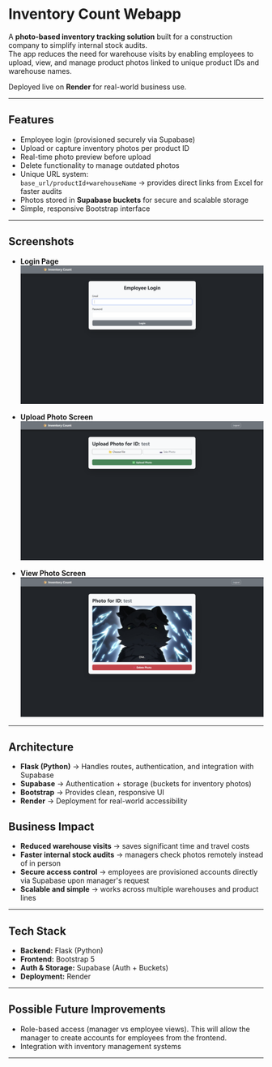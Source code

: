 #  Inventory Count Webapp

A **photo-based inventory tracking solution** built for a construction company to simplify internal stock audits.  
The app reduces the need for warehouse visits by enabling employees to upload, view, and manage product photos linked to unique product IDs and warehouse names.

Deployed live on **Render** for real-world business use.

---

##  Features

- Employee login (provisioned securely via Supabase)
- Upload or capture inventory photos per product ID
- Real-time photo preview before upload
- Delete functionality to manage outdated photos
- Unique URL system:  
  `base_url/productId+warehouseName` → provides direct links from Excel for faster audits
- Photos stored in **Supabase buckets** for secure and scalable storage
- Simple, responsive Bootstrap interface

---

##  Screenshots

- **Login Page**  
  ![Login Screenshot](images/image.png)

- **Upload Photo Screen** 
  ![Upload Screenshot](images/image-1.png)

- **View Photo Screen**  
  ![View Screenshot](images/image-2.png)


---

##  Architecture

- **Flask (Python)** → Handles routes, authentication, and integration with Supabase  
- **Supabase** → Authentication + storage (buckets for inventory photos)  
- **Bootstrap** → Provides clean, responsive UI  
- **Render** → Deployment for real-world accessibility  


##  Business Impact

- **Reduced warehouse visits** → saves significant time and travel costs  
- **Faster internal stock audits** → managers check photos remotely instead of in person  
- **Secure access control** → employees are provisioned accounts directly via Supabase upon manager's request
- **Scalable and simple** → works across multiple warehouses and product lines  

---

##  Tech Stack

- **Backend:** Flask (Python)  
- **Frontend:** Bootstrap 5  
- **Auth & Storage:** Supabase (Auth + Buckets)  
- **Deployment:** Render  

---

##  Possible Future Improvements

- Role-based access (manager vs employee views). This will allow the manager to create accounts for employees from the frontend.
- Integration with inventory management systems

---

